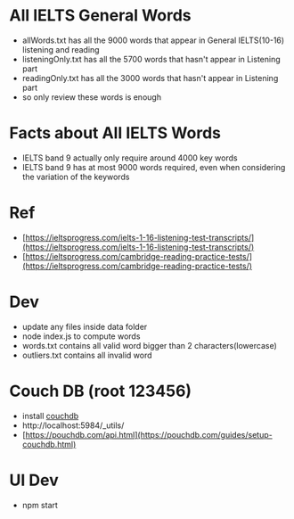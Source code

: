 # All IELTS General Words
- allWords.txt has all the 9000 words that appear in General IELTS(10-16) listening and reading
- listeningOnly.txt has all the 5700 words that hasn't appear in Listening part
- readingOnly.txt has all the 3000 words that hasn't appear in Listening part
- so only review these words is enough

# Facts about All IELTS Words
- IELTS band 9 actually only require around 4000 key words
- IELTS band 9 has at most 9000 words required, even when considering the variation of the keywords

# Ref
- [https://ieltsprogress.com/ielts-1-16-listening-test-transcripts/](https://ieltsprogress.com/ielts-1-16-listening-test-transcripts/)
- [https://ieltsprogress.com/cambridge-reading-practice-tests/](https://ieltsprogress.com/cambridge-reading-practice-tests/)

# Dev 
- update any files inside data folder
- node index.js to compute words
- words.txt contains all valid word bigger than 2 characters(lowercase)
- outliers.txt contains all invalid word

# Couch DB (root 123456)
- install [couchdb](https://pouchdb.com/guides/setup-couchdb.html)
- http://localhost:5984/_utils/
- [https://pouchdb.com/api.html](https://pouchdb.com/guides/setup-couchdb.html)

# UI Dev
- npm start
